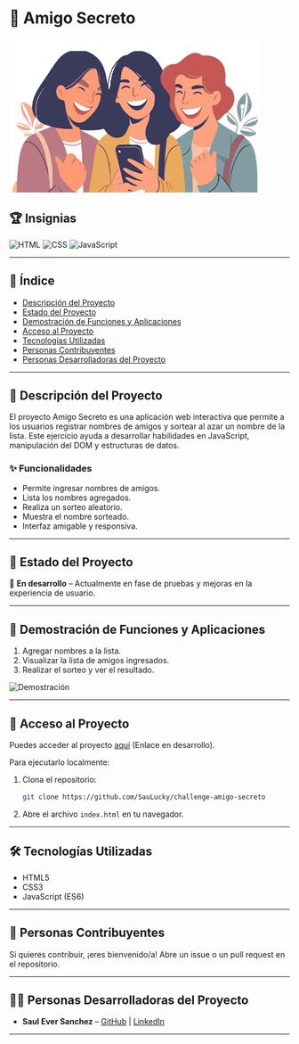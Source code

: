 # 🎁 Amigo Secreto

![Portada](assets/amigo-secreto.png)

## 🏆 Insignias

![HTML](https://img.shields.io/badge/HTML-5-orange)
![CSS](https://img.shields.io/badge/CSS-3-blue)
![JavaScript](https://img.shields.io/badge/JavaScript-ES6-yellow)

---

## 📖 Índice

- [Descripción del Proyecto](#-descripción-del-proyecto)
- [Estado del Proyecto](#-estado-del-proyecto)
- [Demostración de Funciones y Aplicaciones](#-demostración-de-funciones-y-aplicaciones)
- [Acceso al Proyecto](#-acceso-al-proyecto)
- [Tecnologías Utilizadas](#-tecnologías-utilizadas)
- [Personas Contribuyentes](#-personas-contribuyentes)
- [Personas Desarrolladoras del Proyecto](#-personas-desarrolladoras-del-proyecto)

---

## 📌 Descripción del Proyecto

El proyecto Amigo Secreto es una aplicación web interactiva que permite a los usuarios registrar nombres de amigos y sortear al azar un nombre de la lista. Este ejercicio ayuda a desarrollar habilidades en JavaScript, manipulación del DOM y estructuras de datos.

### ✨ Funcionalidades

- Permite ingresar nombres de amigos.
- Lista los nombres agregados.
- Realiza un sorteo aleatorio.
- Muestra el nombre sorteado.
- Interfaz amigable y responsiva.

---

## 🚀 Estado del Proyecto

📌 **En desarrollo** – Actualmente en fase de pruebas y mejoras en la experiencia de usuario.

---

## 🎥 Demostración de Funciones y Aplicaciones

1. Agregar nombres a la lista.
2. Visualizar la lista de amigos ingresados.
3. Realizar el sorteo y ver el resultado.

![Demostración](assets/demo.gif)

---

## 🔗 Acceso al Proyecto

Puedes acceder al proyecto [aquí](#) (Enlace en desarrollo).

Para ejecutarlo localmente:
1. Clona el repositorio:
   ```bash
   git clone https://github.com/SauLucky/challenge-amigo-secreto
   ```
2. Abre el archivo `index.html` en tu navegador.

---

## 🛠 Tecnologías Utilizadas

- HTML5
- CSS3
- JavaScript (ES6)

---

## 👥 Personas Contribuyentes

Si quieres contribuir, ¡eres bienvenido/a! Abre un issue o un pull request en el repositorio.

---

## 👨‍💻 Personas Desarrolladoras del Proyecto

- **Saul Ever Sanchez** – [GitHub](https://github.com/SauLucky) | [LinkedIn](https://www.linkedin.com/in/saulever)

---


